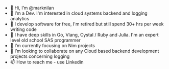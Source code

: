 - 👋 Hi, I’m @marknilan
- 👀 I’m a Dev. I'm interested in cloud systems backend and logging analytics
- 👀 I develop software for free, I'm retired but still spend 30+ hrs per week writing code
- 👀 I have deep skills in Go, Vlang, Cystal / Ruby and Julia. I'm an expert level old school SAS programmer
- 🌱 I’m currently focusing on Nim projects
- 💞️ I’m looking to collaborate on any Cloud based backend development projects concerning logging 
- 📫 How to reach me - use Linkedin

<!---
marknilan/marknilan is a ✨ special ✨ repository because its `README.md` (this file) appears on your GitHub profile.
You can click the Preview link to take a look at your changes.
--->
